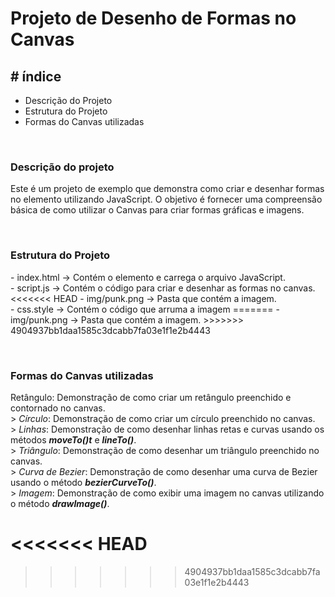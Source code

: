 <h1> Projeto de Desenho de Formas no Canvas </h1>

<h2> # índice </h2>
<ul>
  <li>Descrição do Projeto</li>
  <li>Estrutura do Projeto</li>
  <li>Formas do Canvas utilizadas</li>
</ul>

<br>

<h3> Descrição do projeto </h3>
 <p> Este é um projeto de exemplo que demonstra como criar e desenhar formas no elemento <em><strong><canvas></strong></em>  utilizando JavaScript. O objetivo é fornecer uma compreensão básica de como utilizar o Canvas para criar formas gráficas e imagens. </p>
  
  <br>
  
<h3> Estrutura do Projeto </h3>
  <p> 
   - index.html -> Contém o elemento <canvas> e carrega o arquivo JavaScript. <br>
   - script.js -> Contém o código para criar e desenhar as formas no canvas. <br>
<<<<<<< HEAD
   - img/punk.png -> Pasta que contém a imagem. <br>
   - css.style -> Contém o código que arruma a imagem
=======
   - img/punk.png -> Pasta que contém a imagem. 
>>>>>>> 4904937bb1daa1585c3dcabb7fa03e1f1e2b4443
  </p>
  
  <br>

<h3> Formas do Canvas utilizadas </h3>
<p> Retângulo: Demonstração de como criar um retângulo preenchido e contornado no canvas. <br>
  > <em>Círculo</em>: Demonstração de como criar um círculo preenchido no canvas. <br> 
  > <em>Linhas</em>: Demonstração de como desenhar linhas retas e curvas usando os métodos <em><strong>moveTo()t</strong></em> e <em><strong>lineTo()</strong></em>. <br> 
  > <em>Triângulo</em>: Demonstração de como desenhar um triângulo preenchido no canvas. <br> 
  > <em>Curva de Bezier</em>: Demonstração de como desenhar uma curva de Bezier usando o método  <em><strong>bezierCurveTo()</strong></em>. <br>
  > <em>Imagem</em>: Demonstração de como exibir uma imagem no canvas utilizando o método  <em><strong>drawImage()</strong></em>. </p>
  
<<<<<<< HEAD
=======



 
>>>>>>> 4904937bb1daa1585c3dcabb7fa03e1f1e2b4443


